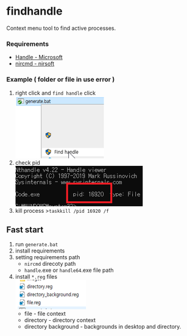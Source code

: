 # findhandle 

Context menu tool to find active processes.

### Requirements

- [Handle - Microsoft](https://docs.microsoft.com/en-us/sysinternals/downloads/handle)
- [nircmd - nirsoft](https://www.nirsoft.net/utils/nircmd.html)

### Example ( folder or file in use error )

1. right click and `find handle` click  
   ![click](./images/rightclick.png)
2. check pid  
   ![check](./images/checkpid.png)
3. kill process >`taskkill /pid 16920 /f`

## Fast start

1. run `generate.bat`
2. install requirements
3. setting requirements path  
   * `nircmd` direcoty path  
   * `handle`.exe or `handle64`.exe file path
4. install `*.reg` files  
   ![check](./images/regs.png)
   * file - file context
   * directory - directory context
   * directory background - backgrounds in desktop and directory.
